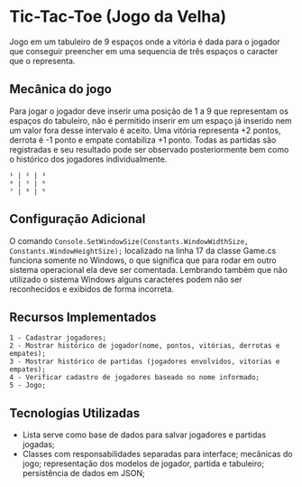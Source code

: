 # Tic-Tac-Toe (Jogo da Velha)
Jogo em um tabuleiro de 9 espaços onde a vitória é dada para o jogador que conseguir preencher em uma sequencia de três espaços o caracter que o representa.

## Mecânica do jogo
Para jogar o jogador deve inserir uma posição de 1 a 9 que representam os espaços do tabuleiro, não é permitido inserir em um espaço já inserido nem um valor fora
desse intervalo é aceito. Uma vitória representa +2 pontos, derrota é -1 ponto e empate contabiliza +1 ponto. Todas as partidas são registradas e seu resultado pode ser observado posteriormente bem como o histórico dos jogadores individualmente. 
```
¹ | ² | ³
⁴ | ⁵ | ⁶
⁷ | ⁸ | ⁹
```

## Configuração Adicional
O comando ``` Console.SetWindowSize(Constants.WindowWidthSize, Constants.WindowHeightSize); ``` localizado na linha 17 da classe Game.cs funciona somente no Windows, o que significa que para rodar em outro sistema operacional ela deve ser comentada. Lembrando também que não utilizado o sistema Windows alguns caracteres podem não ser reconhecidos e exibidos de forma incorreta.


## Recursos Implementados
    1 - Cadastrar jogadores;
    2 - Mostrar histórico de jogador(nome, pontos, vitórias, derrotas e empates);
    3 - Mostrar histórico de partidas (jogadores envolvidos, vitorias e empates);
    4 - Verificar cadastro de jogadores baseado no nome informado;
    5 - Jogo;
    


## Tecnologias Utilizadas
  * Lista serve como base de dados para salvar jogadores e partidas jogadas;
  * Classes com responsabilidades separadas para interface; mecânicas do jogo; representação dos modelos de jogador, partida e tabuleiro; persistência de dados em JSON;
  
